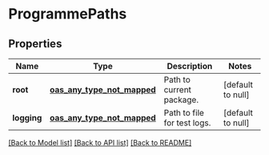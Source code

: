 # ProgrammePaths
## Properties

Name | Type | Description | Notes
------------ | ------------- | ------------- | -------------
**root** | [**oas_any_type_not_mapped**](.md) | Path to current package. | [default to null]
**logging** | [**oas_any_type_not_mapped**](.md) | Path to file for test logs. | [default to null]

[[Back to Model list]](../README.md#documentation-for-models) [[Back to API list]](../README.md#documentation-for-api-endpoints) [[Back to README]](../README.md)

